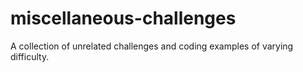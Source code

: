 # miscellaneous-challenges
A collection of unrelated challenges and coding examples of varying difficulty.
